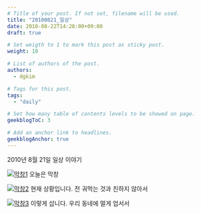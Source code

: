 ```yaml
---
# Title of your post. If not set, filename will be used.
title: "20100821_일상"
date: 2010-08-22T14:28:00+09:00
draft: true

# Set weigth to 1 to mark this post as sticky post.
weight: 10

# List of authors of the post.
authors:
  - dgkim

# Tags for this post.
tags:
  - "daily"

# Set how many table of contents levels to be showed on page.
geekblogToC: 3

# Add an anchor link to headlines.
geekblogAnchor: true
---
```


2010년 8월 21일 일상 이야기

<a class="shutterset_" href='/uploads/daily-20100821/img_0089.jpg' title=''><img src='/uploads/daily-20100821/img_0089.jpg' alt='막창1' class='ngg-singlepic ngg-none' /></a>
오늘은 막창

<a class="shutterset_" href='/uploads/daily-20100821/img_0090.jpg' title=''><img src='/uploads/daily-20100821/img_0090.jpg' alt='막창2' class='ngg-singlepic ngg-none' /></a>
현재 상황입니다. 전 궈먹는 것과 친하지 않아서

<a class="shutterset_" href='/uploads/daily-20100821/img_0091.png' title=''><img src='/uploads/daily-20100821/img_0091.png' alt='막창3' class='ngg-singlepic ngg-none' /></a>
이렇게 삽니다. 우리 동네에 멀게 업서서
